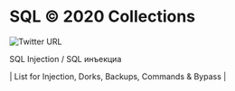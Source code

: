 # SQL © 2020 Collections
![Twitter URL](https://img.shields.io/twitter/url?label=Twitter&style=social&url=https%3A%2F%2Ftwitter%2Fxetaguridimitri)

SQL Injection / SQL инъекциа
  
| List for Injection, Dorks, Backups, Commands & Bypass |
